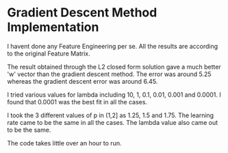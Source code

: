 # Gradient Descent Method Implementation

I havent done any Feature Engineering per se. All the results are according to the original Feature Matrix.

The result obtained through the L2 closed form solution gave a much better 'w' vector than the gradient descent method.
The error was around 5.25 whereas the gradient descent error was around 6.45.

I tried various values for lambda including 10, 1, 0.1, 0.01, 0.001 and 0.0001. I found that 0.0001 was the best fit in
all the cases.

I took the 3 different values of p in (1,2] as 1.25, 1.5 and 1.75. The learning rate came to be the same in all the cases.
The lambda value also came out to be the same.

The code takes little over an hour to run. 